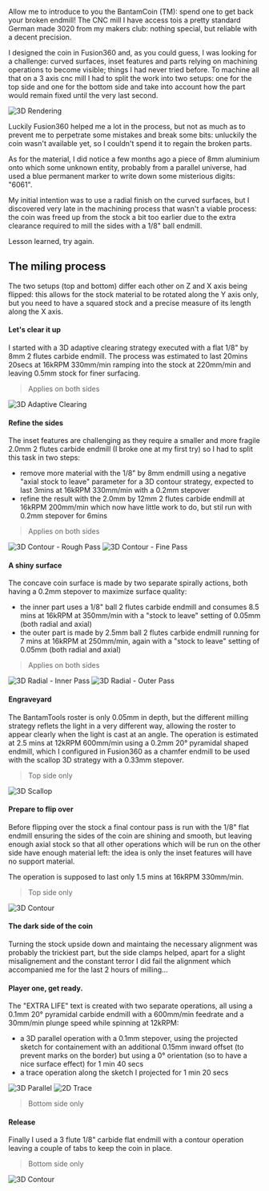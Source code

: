 Allow me to introduce to you the BantamCoin (TM): spend one to get back your broken endmill!
The CNC mill I have access tois a pretty standard German made 3020 from my makers club: nothing special, but reliable with a decent precision.

I designed the coin in Fusion360 and, as you could guess, I was looking for a challenge: curved surfaces, inset features and parts relying on machining operations to become visible; things I had never tried before. 
To machine all that on a 3 axis cnc mill I had to split the work into two setups: one for the top side and one for the bottom side and take into account how the part would remain fixed until the very last second.

![3D Rendering](../master/coin.jpg?raw=true)

Luckily Fusion360 helped me a lot in the process, but not as much as to prevent me to perpetrate some mistakes and break some bits: unluckily the coin wasn't available yet, so I couldn't spend it to regain the broken parts.

As for the material, I did notice a few months ago a piece of 8mm aluminium onto which some unknown entity, probably from a parallel universe, had used a blue permanent marker to write down some misterious digits: "6061".

My initial intention was to use a radial finish on the curved surfaces, but I discovered very late in the machining process that wasn't a viable process: the coin was freed up from the stock a bit too earlier due to the extra clearance required to mill the sides with a 1/8" ball endmill.

Lesson learned, try again.

## The miling process

The two setups (top and bottom) differ each other on Z and X axis being flipped: this allows for the stock material to be rotated along the Y axis only, but you need to have a squared stock and a precise measure of its length along the X axis.

#### Let's clear it up
I started with a 3D adaptive clearing strategy executed with a flat 1/8" by 8mm 2 flutes carbide endmill. The process was estimated to last 20mins 20secs at 16kRPM 330mm/min ramping into the stock at 220mm/min and leaving 0.5mm stock for finer surfacing.

> Applies on both sides

![3D Adaptive Clearing](../master/adaptive.png?raw=true)

#### Refine the sides
The inset features are challenging as they require a smaller and more fragile 2.0mm 2 flutes carbide endmill (I broke one at my first try) so I had to split this task in two steps:

 * remove more material with the 1/8" by 8mm endmill using a negative "axial stock to leave" parameter for a 3D contour strategy, expected to last 3mins at 16kRPM 330mm/min with a 0.2mm stepover
 * refine the result with the 2.0mm by 12mm 2 flutes carbide endmill at 16kRPM 200mm/min which now have little work to do, but stil run with 0.2mm stepover for 6mins

> Applies on both sides

![3D Contour - Rough Pass](../master/contour-rough.png?raw=true)
![3D Contour - Fine Pass](../master/contour-fine.png?raw=true)

#### A shiny surface

The concave coin surface is made by two separate spirally actions, both having a 0.2mm stepover to maximize surface quality:
 * the inner part uses a 1/8" ball 2 flutes carbide endmill and consumes 8.5 mins at 16kRPM at 350mm/min with a "stock to leave" setting of 0.05mm (both radial and axial)
 * the outer part is made by 2.5mm ball 2 flutes carbide endmill running for 7 mins at 16kRPM at 250mm/min, again with  a "stock to leave" setting of 0.05mm (both radial and axial)

> Applies on both sides

![3D Radial - Inner Pass](../master/spiral-inner.png?raw=true)
![3D Radial - Outer Pass](../master/spiral-outer.png?raw=true)

#### Engraveyard

The BantamTools roster is only 0.05mm in depth, but the different milling strategy reflets the light in a very different way, allowing the roster to appear clearly when the light is cast at an angle. The operation is estimated at 2.5 mins at 12kRPM 600mm/min using a 0.2mm 20° pyramidal shaped endmill, which I configured in Fusion360 as a chamfer endmill to be used with the scallop 3D strategy with a 0.33mm stepover.

> Top side only

![3D Scallop](../master/top-scallop.png?raw=true)

#### Prepare to flip over

Before flipping over the stock a final contour pass is run with the 1/8" flat endmill ensuring the sides of the coin are shining and smooth, but leaving enough axial stock so that all other operations which will be run on the other side have enough material left: the idea is only the inset features will have no support material.

The operation is supposed to last only 1.5 mins at 16kRPM 330mm/min.

> Top side only

![3D Contour](../master/releave.png?raw=true)

#### The dark side of the coin

Turning the stock upside down and maintaing the necessary alignment was probably the trickiest part, but the side clamps helped, apart for a slight misalignement and the constant terror I did fail the alignment which accompanied me for the last 2 hours of milling...

#### Player one, get ready.

The "EXTRA LIFE" text is created with two separate operations, all using a 0.1mm 20° pyramidal carbide endmill with a 600mm/min feedrate and a 30mm/min plunge speed while spinning at 12kRPM:

 * a 3D parallel operation with a 0.1mm stepover, using the projected sketch for containement with an additional 0.15mm inward offset (to prevent marks on the border) but using a 0° orientation (so to have a nice surface effect) for 1 min 40 secs
 * a trace operation along the sketch I projected for 1 min 20 secs

![3D Parallel](../master/bottom-parallel.png?raw=true)
![2D Trace](../master/bottom-trace.png?raw=true)

> Bottom side only

#### Release

Finally I used a 3 flute 1/8" carbide flat endmill with a contour operation leaving a couple of tabs to keep the coin in place. 

> Bottom side only

![3D Contour](../master/contour.png?raw=true)
